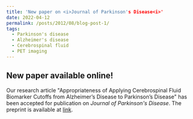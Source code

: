 ```yaml
---
title: 'New paper on <i>Journal of Parkinson's Disease<i>'
date: 2022-04-12
permalink: /posts/2012/08/blog-post-1/
tags:
  - Parkinson's disease
  - Alzheimer's disease
  - Cerebrospinal fluid
  - PET imaging
---
```


New paper available online!
------
Our research article "Appropriateness of Applying Cerebrospinal Fluid Biomarker Cutoffs from Alzheimer’s Disease to Parkinson’s Disease"
has been accepted for publication on <i>Journal of Parkinson's Disease</i>. The preprint is available at 
[link](https://doi.org/10.3233/JPD-212989).
